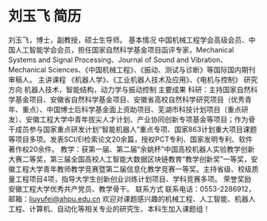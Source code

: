 # 刘玉飞 简历
刘玉飞，博士，副教授，硕士生导师。
基本情况
中国机械工程学会高级会员、中国人工智能学会会员，担任国家自然科学基金项目函评专家，Mechanical Systems and Signal Processing、Journal of Sound and Vibration、Mechanical Sciences、《中国机械工程》、《振动、测试与诊断》等国际国内期刊审稿人。
主讲课程
《机器人学》、《工业机器人技术及应用》、《电机与控制》
研究方向
机器人技术，智能结构，动力学与振动控制
主要成果
科研：主持国家自然科学基金项目、安徽省自然科学基金项目、安徽省高校自然科学研究项目（优秀青年、重点）、中国博士后科学基金面上资助项目、芜湖市科技计划项目（重点研发）、安徽工程大学中青年拔尖人才计划、产业协同创新专项基金等项目；作为骨干成员参与国家重点研发计划“智能机器人”重点专项、国家863计划重大项目课题等项目多项。发表SCI/EI检索论文20余篇，授权PCT专利、国家发明专利、软件著作权20余件。
教学：获第一届、第二届“余姚杯”中国高校机器人实验教学创新大赛二等奖，第三届全国高校人工智能大数据区块链教育“教学创新奖”一等奖，安徽工程大学青年教师教学竞赛暨第二届信息化教学竞赛一等奖。主持省级、校级质量工程项目4项，指导大学生创新创业训练计划项目、学科竞赛多项。
荣誉奖励
安徽工程大学优秀共产党员、教学骨干。
联系方式
联系电话：0553-2286912，邮箱：liuyufei@ahpu.edu.cn
欢迎对课题感兴趣的机械工程、人工智能、机器人工程、计算机、自动化等相关专业的研究生、本科生加入课题组！
